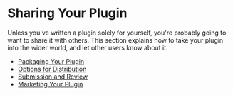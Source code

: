 # Sharing Your Plugin

Unless you've written a plugin solely for yourself, you're probably going to want to share it with others. This section explains how to take your plugin into the wider world, and let other users know about it.

* [Packaging Your Plugin](/distribution/packaging-your-plugin/)
* [Options for Distribution](/distribution/distribution-options/)
* [Submission and Review](/distribution/submission-checklist/)
* [Marketing Your Plugin](/distribution/marketing/)